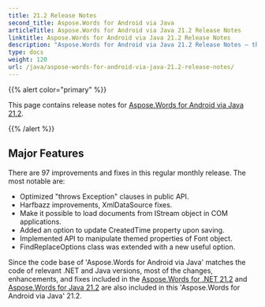 ```yaml
---
title: 21.2 Release Notes
second_title: Aspose.Words for Android via Java
articleTitle: Aspose.Words for Android via Java 21.2 Release Notes
linktitle: Aspose.Words for Android via Java 21.2 Release Notes
description: "Aspose.Words for Android via Java 21.2 Release Notes – the latest updates and fixes."
type: docs
weight: 120
url: /java/aspose-words-for-android-via-java-21.2-release-notes/
---
```


{{% alert color="primary" %}}

This page contains release notes for [Aspose.Words for Android via Java 21.2](https://repository.aspose.com/webapp/#/artifacts/browse/tree/General/repo/com/aspose/aspose-words/21.2).

{{% /alert %}}


## Major Features

There are 97 improvements and fixes in this regular monthly release. The most notable are:

- Optimized "throws Exception" clauses in public API.
- Harfbazz improvements, XmlDataSource fixes.
- Make it possible to load documents from IStream object in COM applications.
- Added an option to update CreatedTime property upon saving.
- Implemented API to manipulate themed properties of Font object.
- FindReplaceOptions class was extended with a new useful option.

Since the code base of 'Aspose.Words for Android via Java' matches the code of relevant .NET and Java versions, most of the changes, enhancements, and fixes included in the [Aspose.Words for .NET 21.2](/words/net/aspose-words-for-net-21-2-release-notes/) and [Aspose.Words for Java 21.2](/words/java/aspose-words-for-java-21-2-release-notes/) are also included in this 'Aspose.Words for Android via Java' 21.2.
